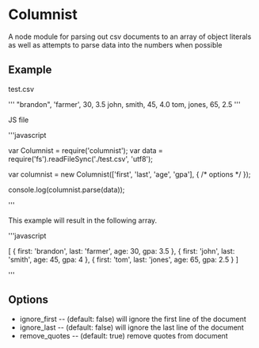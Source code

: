 Columnist
==========

A node module for parsing out csv documents to an array of object literals as
well as attempts to parse data into the numbers when possible

Example
---------

test.csv

'''
"brandon", 'farmer', 30, 3.5
john, smith, 45, 4.0
tom, jones, 65, 2.5
'''

JS file

'''javascript

var Columnist = require('columnist');
var data = require('fs').readFileSync('./test.csv', 'utf8');

var columnist = new Columnist(['first', 'last', 'age', 'gpa'], { /* options */ });

console.log(columnist.parse(data));

'''

This example will result in the following array.

'''javascript

[ { first: 'brandon', last: 'farmer', age: 30, gpa: 3.5 },
  { first: 'john', last: 'smith', age: 45, gpa: 4 },
  { first: 'tom', last: 'jones', age: 65, gpa: 2.5 } ]

'''

Options
-------

* ignore_first  -- (default: false) will ignore the first line of the document
* ignore_last   -- (default: false) will ignore the last line of the document
* remove_quotes -- (default: true) remove quotes from document
